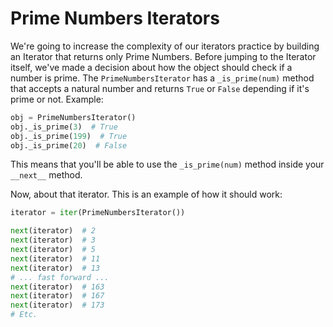 # Prime Numbers Iterators

We're going to increase the complexity of our iterators practice by building an Iterator that returns only Prime Numbers. Before jumping to the Iterator itself, we've made a decision about how the object should check if a number is prime. The `PrimeNumbersIterator` has a `_is_prime(num)` method that accepts a natural number and returns `True` or `False` depending if it's prime or not. Example:

```python
obj = PrimeNumbersIterator()
obj._is_prime(3)  # True
obj._is_prime(199)  # True
obj._is_prime(20)  # False
```

This means that you'll be able to use the `_is_prime(num)` method inside your `__next__` method.

Now, about that iterator. This is an example of how it should work:

```python
iterator = iter(PrimeNumbersIterator())

next(iterator)  # 2
next(iterator)  # 3
next(iterator)  # 5
next(iterator)  # 11
next(iterator)  # 13
# ... fast forward ...
next(iterator)  # 163
next(iterator)  # 167
next(iterator)  # 173
# Etc.
```
